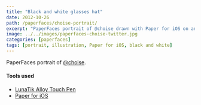 ```yaml
---
title: "Black and white glasses hat"
date: 2012-10-26
path: /paperfaces/choise-portrait/
excerpt: "PaperFaces portrait of @choise drawn with Paper for iOS on an iPad."
image: ../../images/paperfaces-choise-twitter.jpg
categories: [paperfaces]
tags: [portrait, illustration, Paper for iOS, black and white]
---
```


PaperFaces portrait of [@choise](https://twitter.com/choise).

#### Tools used

- [LunaTik Alloy Touch Pen](https://www.amazon.com/gp/product/B00821TR7G/ref=as_li_ss_tl?ie=UTF8&tag=mademist-20&linkCode=as2&camp=1789&creative=390957&creativeASIN=B00821TR7G)
- [Paper for iOS](https://paper.bywetransfer.com/)
